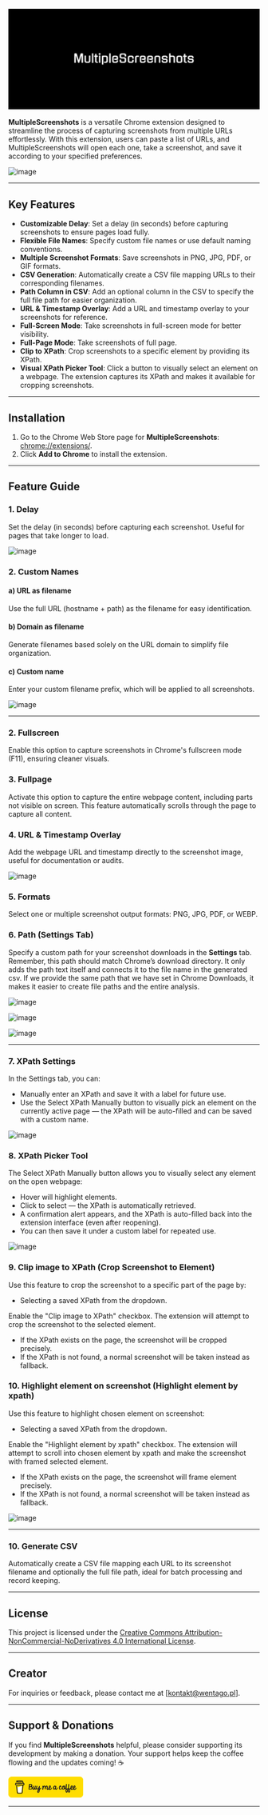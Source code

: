 ![Extension logo](icons/logo.png)

**MultipleScreenshots** is a versatile Chrome extension designed to streamline the process of capturing screenshots from multiple URLs effortlessly. With this extension, users can paste a list of URLs, and MultipleScreenshots will open each one, take a screenshot, and save it according to your specified preferences.

![image](https://github.com/user-attachments/assets/65da2a57-9baa-4405-bc7b-12b1278205e1)

---

## Key Features

- **Customizable Delay**: Set a delay (in seconds) before capturing screenshots to ensure pages load fully.
- **Flexible File Names**: Specify custom file names or use default naming conventions.
- **Multiple Screenshot Formats**: Save screenshots in PNG, JPG, PDF, or GIF formats.
- **CSV Generation**: Automatically create a CSV file mapping URLs to their corresponding filenames.
- **Path Column in CSV**: Add an optional column in the CSV to specify the full file path for easier organization.
- **URL & Timestamp Overlay**: Add a URL and timestamp overlay to your screenshots for reference.
- **Full-Screen Mode**: Take screenshots in full-screen mode for better visibility.
- **Full-Page Mode**: Take screenshots of full page.
- **Clip to XPath**: Crop screenshots to a specific element by providing its XPath.
- **Visual XPath Picker Tool**: Click a button to visually select an element on a webpage. The extension captures its XPath and makes it available for cropping screenshots.
---

## Installation

1. Go to the Chrome Web Store page for **MultipleScreenshots**:
   [chrome://extensions/](https://chromewebstore.google.com/detail/multiplescreenshots/gbgeckhegkbgdlfpcgjdhdckdfcimmbc).
2. Click **Add to Chrome** to install the extension.

---

## Feature Guide

### 1. Delay
<p>Set the delay (in seconds) before capturing each screenshot. Useful for pages that take longer to load.</p>

![image](https://github.com/user-attachments/assets/8ba75050-5d9d-4de1-aac5-70cf888dea90)

### 2. Custom Names

#### a) URL as filename
<p>Use the full URL (hostname + path) as the filename for easy identification.</p>

#### b) Domain as filename
<p>Generate filenames based solely on the URL domain to simplify file organization.</p>

#### c) Custom name
<p>Enter your custom filename prefix, which will be applied to all screenshots.</p>

![image](https://github.com/user-attachments/assets/85fbdd66-2f22-44e4-896d-da608f6f5ee1)

---

### 2. Fullscreen
<p>Enable this option to capture screenshots in Chrome's fullscreen mode (F11), ensuring cleaner visuals.</p>

### 3. Fullpage
<p>Activate this option to capture the entire webpage content, including parts not visible on screen. This feature automatically scrolls through the page to capture all content.</p>

### 4. URL & Timestamp Overlay
<p>Add the webpage URL and timestamp directly to the screenshot image, useful for documentation or audits.</p>

![image](https://github.com/user-attachments/assets/bef0017b-2a69-4bf3-a481-65fbda64b4fc)

### 5. Formats
<p>Select one or multiple screenshot output formats: PNG, JPG, PDF, or WEBP.</p>

### 6. Path (Settings Tab)
<p>Specify a custom path for your screenshot downloads in the <strong>Settings</strong> tab. Remember, this path should match Chrome’s download directory. It only adds the path text itself and connects it to the file name in the generated csv. If we provide the same path that we have set in Chrome Downloads, it makes it easier to create file paths and the entire analysis.
 </p>

![image](https://github.com/user-attachments/assets/4e428799-ca28-4d99-84bf-3142170dff01)

![image](https://github.com/user-attachments/assets/2d8e5523-25d2-4c80-a45d-91845c72216e)

![image](https://github.com/user-attachments/assets/a49801ff-4ecd-4254-b942-740d8acbebf0)

---

### 7. XPath Settings
In the Settings tab, you can:
- Manually enter an XPath and save it with a label for future use.
- Use the Select XPath Manually button to visually pick an element on the currently active page — the XPath will be auto-filled and can be saved with a custom name.

![image](https://github.com/user-attachments/assets/05282949-9bcb-4771-9d28-28813fdf0076)
  
### 8. XPath Picker Tool
The Select XPath Manually button allows you to visually select any element on the open webpage:
- Hover will highlight elements.
- Click to select — the XPath is automatically retrieved.
- A confirmation alert appears, and the XPath is auto-filled back into the extension interface (even after reopening).
- You can then save it under a custom label for repeated use.

![image](https://github.com/user-attachments/assets/2deec07f-1e41-4e06-8857-28bc51c311a6)
  
### 9. Clip image to XPath (Crop Screenshot to Element)
Use this feature to crop the screenshot to a specific part of the page by:
- Selecting a saved XPath from the dropdown.

Enable the "Clip image to XPath" checkbox. The extension will attempt to crop the screenshot to the selected element.
- If the XPath exists on the page, the screenshot will be cropped precisely.
- If the XPath is not found, a normal screenshot will be taken instead as fallback.

### 10. Highlight element on screenshot (Highlight element by xpath)
Use this feature to highlight chosen element on screenshot:
- Selecting a saved XPath from the dropdown.

Enable the "Highlight element by xpath" checkbox. The extension will attempt to scroll into chosen element by xpath and make the screenshot with framed selected element.
- If the XPath exists on the page, the screenshot will frame element precisely.
- If the XPath is not found, a normal screenshot will be taken instead as fallback.

![image](https://github.com/user-attachments/assets/c85ff0cf-150b-4b96-bd6b-95397b87d1a6)

---

### 10. Generate CSV
<p>Automatically create a CSV file mapping each URL to its screenshot filename and optionally the full file path, ideal for batch processing and record keeping.</p>

---

## License

This project is licensed under the [Creative Commons Attribution-NonCommercial-NoDerivatives 4.0 International License](LICENSE).

---

## Creator
For inquiries or feedback, please contact me at [kontakt@wentago.pl].

---

## Support & Donations

If you find **MultipleScreenshots** helpful, please consider supporting its development by making a donation. Your support helps keep the coffee flowing and the updates coming! ☕

<a href="https://buymeacoffee.com/skolmowski" target="_blank">
  <img src="icons/bmc-button.png" alt="Buy Me a Coffee" style="width: 150px; height: auto;">
</a>

---
